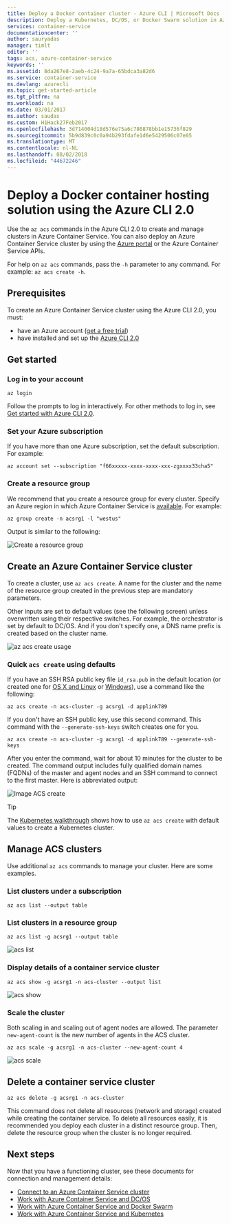 ```yaml
---
title: Deploy a Docker container cluster - Azure CLI | Microsoft Docs
description: Deploy a Kubernetes, DC/OS, or Docker Swarm solution in Azure Container Service by using Azure CLI 2.0
services: container-service
documentationcenter: ''
author: sauryadas
manager: timlt
editor: ''
tags: acs, azure-container-service
keywords: ''
ms.assetid: 8da267e8-2aeb-4c24-9a7a-65bdca3a82d6
ms.service: container-service
ms.devlang: azurecli
ms.topic: get-started-article
ms.tgt_pltfrm: na
ms.workload: na
ms.date: 03/01/2017
ms.author: saudas
ms.custom: H1Hack27Feb2017
ms.openlocfilehash: 3d714004d18d576e75a6c780878bb1e15736f829
ms.sourcegitcommit: 5b9d839c0c0a94b293fdafe1d6e5429506c07e05
ms.translationtype: MT
ms.contentlocale: nl-NL
ms.lasthandoff: 08/02/2018
ms.locfileid: "44672246"
---
```

# <a name="deploy-a-docker-container-hosting-solution-using-the-azure-cli-20"></a>Deploy a Docker container hosting solution using the Azure CLI 2.0

Use the `az acs` commands in the Azure CLI 2.0 to create and manage clusters in Azure Container Service. You can also deploy an Azure Container Service cluster by using the [Azure portal](container-service-deployment.md) or the Azure Container Service APIs.

For help on `az acs` commands, pass the `-h` parameter to any command. For example: `az acs create -h`.



## <a name="prerequisites"></a>Prerequisites
To create an Azure Container Service cluster using the Azure CLI 2.0, you must:
* have an Azure account ([get a free trial](https://azure.microsoft.com/pricing/free-trial/))
* have installed and set up the [Azure CLI 2.0](/cli/azure/install-az-cli2)

## <a name="get-started"></a>Get started 
### <a name="log-in-to-your-account"></a>Log in to your account
```azurecli
az login 
```

Follow the prompts to log in interactively. For other methods to log in, see [Get started with Azure CLI 2.0](/cli/azure/get-started-with-az-cli2).

### <a name="set-your-azure-subscription"></a>Set your Azure subscription

If you have more than one Azure subscription, set the default subscription. For example:

```
az account set --subscription "f66xxxxx-xxxx-xxxx-xxx-zgxxxx33cha5"
```


### <a name="create-a-resource-group"></a>Create a resource group
We recommend that you create a resource group for every cluster. Specify an Azure region in which Azure Container Service is [available](https://azure.microsoft.com/en-us/regions/services/). For example:

```azurecli
az group create -n acsrg1 -l "westus"
```
Output is similar to the following:

![Create a resource group](https://docstestmedia1.blob.core.windows.net/azure-media/articles/container-service/media/container-service-create-acs-cluster-cli/rg-create.png)


## <a name="create-an-azure-container-service-cluster"></a>Create an Azure Container Service cluster

To create a cluster, use `az acs create`.
A name for the cluster and the name of the resource group created in the previous step are mandatory parameters. 

Other inputs are set to default values (see the following screen) unless overwritten using their respective switches. For example, the orchestrator is set by default to DC/OS. And if you don't specify one, a DNS name prefix is created based on the cluster name.

![az acs create usage](https://docstestmedia1.blob.core.windows.net/azure-media/articles/container-service/media/container-service-create-acs-cluster-cli/create-help.png)


### <a name="quick-acs-create-using-defaults"></a>Quick `acs create` using defaults
If you have an SSH RSA public key file `id_rsa.pub` in the default location (or created one for [OS X and Linux](../virtual-machines/linux/mac-create-ssh-keys.md) or [Windows](../virtual-machines/linux/ssh-from-windows.md)), use a command like the following:

```azurecli
az acs create -n acs-cluster -g acsrg1 -d applink789
```
If you don't have an SSH public key, use this second command. This command with the `--generate-ssh-keys` switch creates one for you.

```azurecli
az acs create -n acs-cluster -g acsrg1 -d applink789 --generate-ssh-keys
```

After you enter the command, wait for about 10 minutes for the cluster to be created. The command output includes fully qualified domain names (FQDNs) of the master and agent nodes and an SSH command to connect to the first master. Here is abbreviated output:

![Image ACS create](https://docstestmedia1.blob.core.windows.net/azure-media/articles/container-service/media/container-service-create-acs-cluster-cli/cluster-create.png)

> [!TIP]
> The [Kubernetes walkthrough](container-service-kubernetes-walkthrough.md) shows how to use `az acs create` with default values to create a Kubernetes cluster.
>

## <a name="manage-acs-clusters"></a>Manage ACS clusters

Use additional `az acs` commands to manage your cluster. Here are some examples.

### <a name="list-clusters-under-a-subscription"></a>List clusters under a subscription

```azurecli
az acs list --output table
```

### <a name="list-clusters-in-a-resource-group"></a>List clusters in a resource group

```azurecli
az acs list -g acsrg1 --output table
```

![acs list](https://docstestmedia1.blob.core.windows.net/azure-media/articles/container-service/media/container-service-create-acs-cluster-cli/acs-list.png)


### <a name="display-details-of-a-container-service-cluster"></a>Display details of a container service cluster

```azurecli
az acs show -g acsrg1 -n acs-cluster --output list
```

![acs show](https://docstestmedia1.blob.core.windows.net/azure-media/articles/container-service/media/container-service-create-acs-cluster-cli/acs-show.png)


### <a name="scale-the-cluster"></a>Scale the cluster
Both scaling in and scaling out of agent nodes are allowed. The parameter `new-agent-count` is the new number of agents in the ACS cluster.

```azurecli
az acs scale -g acsrg1 -n acs-cluster --new-agent-count 4
```

![acs scale](https://docstestmedia1.blob.core.windows.net/azure-media/articles/container-service/media/container-service-create-acs-cluster-cli/acs-scale.png)

## <a name="delete-a-container-service-cluster"></a>Delete a container service cluster
```azurecli
az acs delete -g acsrg1 -n acs-cluster 
```
This command does not delete all resources (network and storage) created while creating the container service. To delete all resources easily, it is recommended you deploy each cluster in a distinct resource group. Then, delete the resource group when the cluster is no longer required.

## <a name="next-steps"></a>Next steps
Now that you have a functioning cluster, see these documents for connection and management details:

* [Connect to an Azure Container Service cluster](container-service-connect.md)
* [Work with Azure Container Service and DC/OS](container-service-mesos-marathon-rest.md)
* [Work with Azure Container Service and Docker Swarm](container-service-docker-swarm.md)
* [Work with Azure Container Service and Kubernetes](container-service-kubernetes-walkthrough.md)





